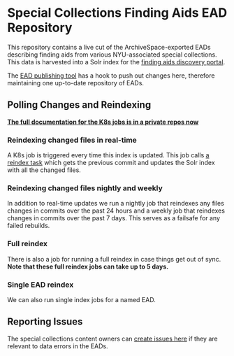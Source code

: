 # Special Collections Finding Aids EAD Repository

This repository contains a live cut of the ArchiveSpace-exported EADs describing finding aids from various NYU-associated special collections. This data is harvested into a Solr index for the [finding aids discovery portal](https://github.com/NYULibraries/specialcollections).

The [EAD publishing tool](https://github.com/NYULibraries/git_transactor) has a hook to push out changes here, therefore maintaining one up-to-date repository of EADs.

## Polling Changes and Reindexing

**[The full documentation for the K8s jobs is in a private repos now](https://github.com/NYULibraries/nyulibraries_kubernetes/tree/master/charts/specialcollections)**

### Reindexing changed files in real-time

A K8s job is triggered every time this index is updated. This job calls [a reindex task](https://github.com/NYULibraries/findingaids/blob/master/lib/tasks/findingaids.rake#L61) which gets the previous commit and updates the Solr index with all the changed files.

### Reindexing changed files nightly and weekly 

In addition to real-time updates we run a nightly job that reindexes any files changes in commits over the past 24 hours and a weekly job that reindexes changes in commits over the past 7 days. This serves as a failsafe for any failed rebuilds.

### Full reindex

There is also a job for running a full reindex in case things get out of sync. **Note that these full reindex jobs can take up to 5 days.**

### Single EAD reindex

We can also run single index jobs for a named EAD.

## Reporting Issues

The special collections content owners can [create issues here](https://github.com/NYULibraries/findingaids_eads/issues) if they are relevant to data errors in the EADs.
